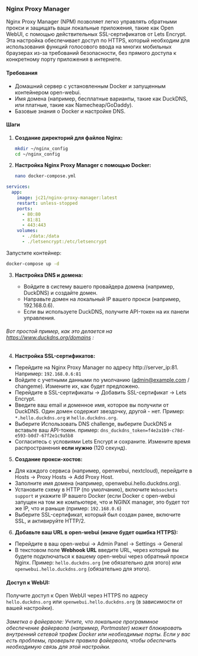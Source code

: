 ### Nginx Proxy Manager

Nginx Proxy Manager (NPM) позволяет легко управлять обратными прокси и защищать ваши локальные приложения, такие как Open WebUI, с помощью действительных SSL-сертификатов от Lets Encrypt.
Эта настройка обеспечивает доступ по HTTPS, который необходим для использования функций голосового ввода на многих мобильных браузерах из-за требований безопасности, без прямого доступа к конкретному порту приложения в интернете.

#### Требования

- Домашний сервер с установленным Docker и запущенным контейнером open-webui.
- Имя домена (например, бесплатные варианты, такие как DuckDNS, или платные, такие как Namecheap/GoDaddy).
- Базовые знания о Docker и настройке DNS.

#### Шаги

1. **Создание директорий для файлов Nginx:**

    ```bash
    mkdir ~/nginx_config
    cd ~/nginx_config
    ```

2. **Настройка Nginx Proxy Manager с помощью Docker:**

    ```bash
    nano docker-compose.yml
    ```

```yaml
services:
  app:
    image: jc21/nginx-proxy-manager:latest
    restart: unless-stopped
    ports:
      - 80:80
      - 81:81
      - 443:443
    volumes:
      - ./data:/data
      - ./letsencrypt:/etc/letsencrypt
```

Запустите контейнер:
```bash
docker-compose up -d
```
3. **Настройка DNS и домена:**

    * Войдите в систему вашего провайдера домена (например, DuckDNS) и создайте домен.
    * Направьте домен на локальный IP вашего прокси (например, 192.168.0.6).
    * Если вы используете DuckDNS, получите API-токен на их панели управления.

###### Вот простой пример, как это делается на https://www.duckdns.org/domains :
    
4. **Настройка SSL-сертификатов:**
* Перейдите на Nginx Proxy Manager по адресу http://server_ip:81. Например: ``192.168.0.6:81``
* Войдите с учетными данными по умолчанию (admin@example.com / changeme). Измените их, как будет предложено.
* Перейдите в SSL-сертификаты → Добавить SSL-сертификат → Lets Encrypt.
* Введите ваш email и доменное имя, которое вы получили от DuckDNS. Один домен содержит звездочку, другой - нет. Пример: ``*.hello.duckdns.org`` и ``hello.duckdns.org``.
* Выберите Использовать DNS challenge, выберите DuckDNS и вставьте ваш API-токен. пример: 
```dns_duckdns_token=f4e2a1b9-c78d-e593-b0d7-67f2e1c9a5b8```
* Согласитесь с условиями Lets Encrypt и сохраните. Измените время распространения **если нужно** (120 секунд).

5. **Создание прокси-хостов:**
* Для каждого сервиса (например, openwebui, nextcloud), перейдите в Hosts → Proxy Hosts → Add Proxy Host.
* Заполните имя домена (например, openwebui.hello.duckdns.org).
* Установите схему в HTTP (по умолчанию), включите ``Websockets support`` и укажите IP вашего Docker (если Docker с open-webui запущен на том же компьютере, что и NGINX manager, это будет тот же IP, что и раньше (пример: ``192.168.0.6``)
* Выберите SSL-сертификат, который был создан ранее, включите SSL, и активируйте HTTP/2.
6. **Добавьте ваш URL в open-webui (иначе будет ошибка HTTPS):**

* Перейдите в ваш open-webui → Admin Panel → Settings → General
* В текстовом поле **Webhook URL** введите URL, через который вы будете подключаться к вашему open-webui через обратный прокси Nginx. Пример: ``hello.duckdns.org`` (не обязательно для этого) или ``openwebui.hello.duckdns.org`` (обязательно для этого).

#### Доступ к WebUI:

Получите доступ к Open WebUI через HTTPS по адресу ``hello.duckdns.org`` или ``openwebui.hello.duckdns.org`` (в зависимости от вашей настройки).

###### Заметка о файерволе: Учтите, что локальное программное обеспечение файервола (например, Portmaster) может блокировать внутренний сетевой трафик Docker или необходимые порты. Если у вас есть проблемы, проверьте правила файервола, чтобы обеспечить необходимую связь для этой настройки.
